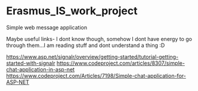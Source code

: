 # Erasmus_IS_work_project
Simple web message application


Maybe useful links- I dont know though, somehow I dont have energy to go through them...I am reading stuff and dont understand a thing :D

https://www.asp.net/signalr/overview/getting-started/tutorial-getting-started-with-signalr
https://www.codeproject.com/articles/8307/simple-chat-application-in-asp-net
https://www.codeproject.com/Articles/7198/Simple-chat-application-for-ASP-NET
